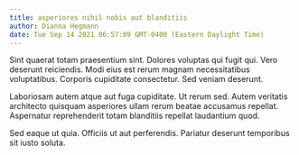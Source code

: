```yaml
---
title: asperiores nihil nobis aut blanditiis
author: Dianna Hegmann
date: Tue Sep 14 2021 06:57:09 GMT-0400 (Eastern Daylight Time)
---
```

Sint quaerat totam praesentium sint. Dolores voluptas qui fugit qui. Vero deserunt reiciendis. Modi eius est rerum magnam necessitatibus voluptatibus. Corporis cupiditate consectetur. Sed veniam deserunt.

 Laboriosam autem atque aut fuga cupiditate. Ut rerum sed. Autem veritatis architecto quisquam asperiores ullam rerum beatae accusamus repellat. Aspernatur reprehenderit totam blanditiis repellat laudantium quod.

 Sed eaque ut quia. Officiis ut aut perferendis. Pariatur deserunt temporibus sit iusto soluta.